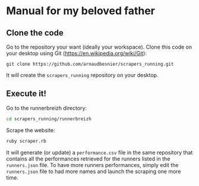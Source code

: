# Manual for my beloved father

## Clone the code

Go to the repository your want (ideally your workspace).
Clone this code on your desktop using Git (https://en.wikipedia.org/wiki/Git):
```
git clone https://github.com/arnaudbesnier/scrapers_running.git
```

It will create the `scrapers_running` repository on your desktop.

## Execute it!

Go to the runnerbreizh directory:
```bash
cd scrapers_running/runnerbreizh
```

Scrape the website:
```bash
ruby scraper.rb
```

It will generate (or update) a `performance.csv` file in the same repository that contains all the performances retrieved for the runners listed in the `runners.json` file.
To have more runners performances, simply edit the `runners.json` file to had more names and launch the scraping one more time.
